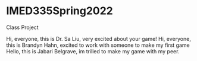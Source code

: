 # IMED335Spring2022
Class Project


Hi, everyone, this is Dr. Sa Liu, very excited about your game!
Hi, everyone, this is Brandyn Hahn, excited to work with someone to make my first game
Hello, this is Jabari Belgrave, im trilled to make my game with my peer. 